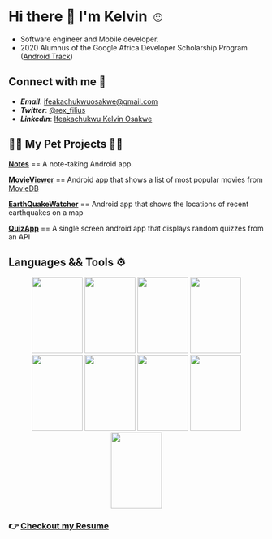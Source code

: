 # Hi there 👋 I'm Kelvin :relaxed:
* Software engineer and Mobile developer.
* 2020 Alumnus of the Google Africa Developer Scholarship Program ([Android Track](https://adscerts.com/scholar/0992DB668FFF9FDF))

## Connect with me :handshake:
* **_Email_**: ifeakachukwuosakwe@gmail.com
* **_Twitter_**: [@rex_filius](https://twitter.com/rex_filius)
* **_Linkedin_**: [Ifeakachukwu Kelvin Osakwe](https://www.linkedin.com/in/ifykelvinosakwe)

## :construction_worker_man: My Pet Projects :man_technologist:
**[Notes](https://github.com/rexfilius/Notes)** == A note-taking Android app.

**[MovieViewer](https://github.com/rexfilius/MovieViewer)** == Android app that shows a list of most popular movies from [MovieDB](www.themoviedb.org)

**[EarthQuakeWatcher](https://github.com/rexfilius/EarthQuakeWatcher)** == Android app that shows the locations of recent earthquakes on a map

**[QuizApp](https://github.com/rexfilius/QuizApp)** == A single screen android app that displays random quizzes from an API

## Languages && Tools :gear:
<div align="center">
<img src="https://cdn.jsdelivr.net/gh/devicons/devicon/icons/kotlin/kotlin-original-wordmark.svg" width="100" height="150"/>
<img src="https://cdn.jsdelivr.net/gh/devicons/devicon/icons/dart/dart-original-wordmark.svg" width="100" height="150"/>
<img src="https://cdn.jsdelivr.net/gh/devicons/devicon/icons/git/git-original-wordmark.svg" width="100" height="150"/>
<img src="https://cdn.jsdelivr.net/gh/devicons/devicon/icons/mysql/mysql-original-wordmark.svg" width="100" height="150"/></div>

<div align="center">
<img src="https://cdn.jsdelivr.net/gh/devicons/devicon/icons/java/java-original-wordmark.svg" width="100" height="150"/>
<img src="https://cdn.jsdelivr.net/gh/devicons/devicon/icons/python/python-original-wordmark.svg" width="100" height="150"/>
<img src="https://cdn.jsdelivr.net/gh/devicons/devicon/icons/android/android-plain.svg" width="100" height="150"/>
<img src="https://cdn.jsdelivr.net/gh/devicons/devicon/icons/flutter/flutter-plain.svg" width="100" height="150"/>
<img src="https://cdn.jsdelivr.net/gh/devicons/devicon/icons/github/github-original.svg" width="100" height="150"/></div>

### :point_right: [Checkout my Resume](https://drive.google.com/drive/folders/1-9CYgkAveISY8Zu60EDImhuuHrcRXgff)
<!--
**rexfilius/rexfilius** is a ✨ _special_ ✨ repository because its `README.md` (this file) appears on your GitHub profile.

Here are some ideas to get you started:

- 🔭 I’m currently working on ...
- 🌱 I’m currently learning ...
- 👯 I’m looking to collaborate on ...
- 🤔 I’m looking for help with ...
- 💬 Ask me about ...
- 📫 How to reach me: ...
- 😄 Pronouns: ...
- ⚡ Fun fact: ...
-->
